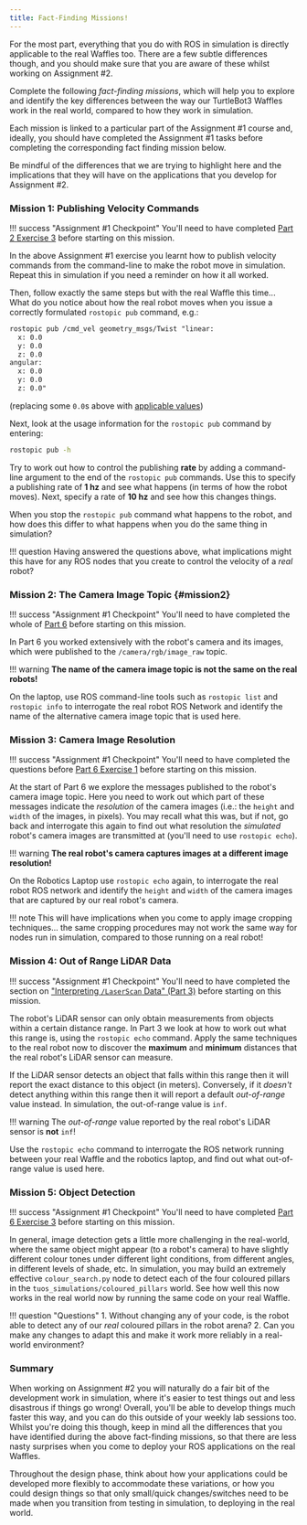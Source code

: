 ```yaml
---  
title: Fact-Finding Missions!  
---
```


For the most part, everything that you do with ROS in simulation is directly applicable to the real Waffles too. There are a few subtle differences though, and you should make sure that you are aware of these whilst working on Assignment #2.

Complete the following *fact-finding missions*, which will help you to explore and identify the key differences between the way our TurtleBot3 Waffles work in the real world, compared to how they work in simulation.

Each mission is linked to a particular part of the Assignment #1 course and, ideally, you should have completed the Assignment #1 tasks before completing the corresponding fact finding mission below. 

Be mindful of the differences that we are trying to highlight here and the implications that they will have on the applications that you develop for Assignment #2. 

### Mission 1: Publishing Velocity Commands

!!! success "Assignment #1 Checkpoint"
    You'll need to have completed [Part 2 Exercise 3](../com2009/assignment1/part2.md#ex3) before starting on this mission.

In the above Assignment #1 exercise you learnt how to publish velocity commands from the command-line to make the robot move in simulation. Repeat this in simulation if you need a reminder on how it all worked.

Then, follow exactly the same steps but with the real Waffle this time... What do you notice about how the real robot moves when you issue a correctly formulated `rostopic pub` command, e.g.:

```txt
rostopic pub /cmd_vel geometry_msgs/Twist "linear:
  x: 0.0
  y: 0.0
  z: 0.0
angular:
  x: 0.0
  y: 0.0
  z: 0.0"
```

(replacing some `0.0`s above with [applicable values](../about/robots.md#max_vels))

Next, look at the usage information for the `rostopic pub` command by entering:

```bash
rostopic pub -h
```

Try to work out how to control the publishing **rate** by adding a command-line argument to the end of the `rostopic pub` commands. Use this to specify a publishing rate of **1 hz** and see what happens (in terms of how the robot moves). Next, specify a rate of **10 hz** and see how this changes things.

When you stop the `rostopic pub` command what happens to the robot, and how does this differ to what happens when you do the same thing in simulation?

!!! question 
    Having answered the questions above, what implications might this have for any ROS nodes that you create to control the velocity of a *real* robot? 

### Mission 2: The Camera Image Topic {#mission2}

!!! success "Assignment #1 Checkpoint"
    You'll need to have completed the whole of [Part 6](../com2009/assignment1/part6.md) before starting on this mission.

In Part 6 you worked extensively with the robot's camera and its images, which were published to the `/camera/rgb/image_raw` topic.

!!! warning
    **The name of the camera image topic is not the same on the real robots!**

On the laptop, use ROS command-line tools such as `rostopic list` and `rostopic info` to interrogate the real robot ROS Network and identify the name of the alternative camera image topic that is used here.

### Mission 3: Camera Image Resolution

!!! success "Assignment #1 Checkpoint"
    You'll need to have completed the questions before [Part 6 Exercise 1](../com2009/assignment1/part6.md#cam_img_questions) before starting on this mission.

At the start of Part 6 we explore the messages published to the robot's camera image topic. Here you need to work out which part of these messages indicate the *resolution* of the camera images (i.e.: the `height` and `width` of the images, in pixels). You may recall what this was, but if not, go back and interrogate this again to find out what resolution the *simulated* robot's camera images are transmitted at (you'll need to use `rostopic echo`). 

!!! warning 
    **The real robot's camera captures images at a different image resolution!** 

On the Robotics Laptop use `rostopic echo` again, to interrogate the real robot ROS network and identify the `height` and `width` of the camera images that are captured by our real robot's camera.

!!! note 
    This will have implications when you come to apply image cropping techniques... the same cropping procedures may not work the same way for nodes run in simulation, compared to those running on a real robot!

### Mission 4: Out of Range LiDAR Data

!!! success "Assignment #1 Checkpoint"
    You'll need to have completed the section on ["Interpreting `/LaserScan` Data" (Part 3)](../com2009/assignment1/part3.md#interpreting-laserscan-data) before starting on this mission.

The robot's LiDAR sensor can only obtain measurements from objects within a certain distance range. In Part 3 we look at how to work out what this range is, using the `rostopic echo` command. Apply the same techniques to the real robot now to discover the **maximum** and **minimum** distances that the real robot's LiDAR sensor can measure.

If the LiDAR sensor detects an object that falls within this range then it will report the exact distance to this object (in meters). Conversely, if it *doesn't* detect anything within this range then it will report a default *out-of-range* value instead. In simulation, the out-of-range value is `inf`.

!!! warning
    The *out-of-range* value reported by the real robot's LiDAR sensor is **not** `inf`!

Use the `rostopic echo` command to interrogate the ROS network running between your real Waffle and the robotics laptop, and find out what out-of-range value is used here.

### Mission 5: Object Detection

!!! success "Assignment #1 Checkpoint"
    You'll need to have completed [Part 6 Exercise 3](../com2009/assignment1/part6.md#ex3) before starting on this mission.

In general, image detection gets a little more challenging in the real-world, where the same object might appear (to a robot's camera) to have slightly different colour tones under different light conditions, from different angles, in different levels of shade, etc. In simulation, you may build an extremely effective `colour_search.py` node to detect each of the four coloured pillars in the `tuos_simulations/coloured_pillars` world. See how well this now works in the real world now by running the same code on your real Waffle.

!!! question "Questions"
    1. Without changing any of your code, is the robot able to detect any of our *real* coloured pillars in the robot arena?
    2. Can you make any changes to adapt this and make it work more reliably in a real-world environment?

### Summary

When working on Assignment #2 you will naturally do a fair bit of the development work in simulation, where it's easier to test things out and less disastrous if things go wrong! Overall, you'll be able to develop things much faster this way, and you can do this outside of your weekly lab sessions too. Whilst you're doing this though, keep in mind all the differences that you have identified during the above fact-finding missions, so that there are less nasty surprises when you come to deploy your ROS applications on the real Waffles. 

Throughout the design phase, think about how your applications could be developed more flexibly to accommodate these variations, or how you could design things so that only small/quick changes/switches need to be made when you transition from testing in simulation, to deploying in the real world. 